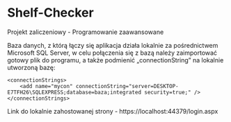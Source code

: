 # Shelf-Checker
Projekt zaliczeniowy - Programowanie zaawansowane



Baza danych, z którą łączy się aplikacja działa lokalnie za pośrednictwem Microsoft SQL Server, w celu połączenia się z bazą należy zaimportować gotowy plik do programu, a także podmienić „connectionString” na lokalnie utworzoną bazę:

	<connectionStrings>
		<add name="mycon" connectionString="server=DESKTOP-E7TFH26\SQLEXPRESS;database=baza;integrated security=true;" />
	</connectionStrings> 
  
 Link do lokalnie zahostowanej strony -  https://localhost:44379/login.aspx
